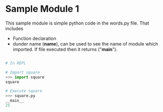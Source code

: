 # Sample Module 1

This sample module is simple python code in the words.py file. That includes 

- Function declaration
- dunder name (__name__), can be used to see the name of module which imported. If file executed then it returns ("__main__").

```python

# In REPL 

# Import square
>>> import square
square

# Execute square
>>> square.py
__main__
25
```